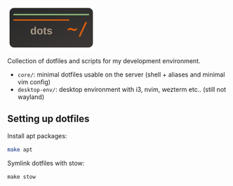 <img src="dots-logo.svg" alt="logo" height="100">

Collection of dotfiles and scripts for my development environment.

- `core/`: minimal dotfiles usable on the server (shell + aliases and minimal vim config)
- `desktop-env/`: desktop environment with i3, nvim, wezterm etc.. (still not wayland)


## Setting up dotfiles

Install apt packages:
```bash
make apt
```

Symlink dotfiles with stow:
```
make stow
```
